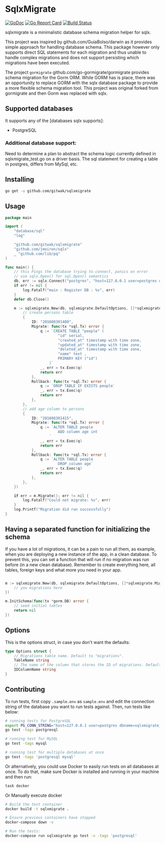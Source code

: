 # SqlxMigrate

[![GoDoc](https://godoc.org/github.com/gitwak/sqlxmigrate?status.svg)](https://godoc.org/github.com/gitwak/sqlxmigrate)
[![Go Report Card](https://goreportcard.com/badge/github.com/gitwak/sqlxmigrate)](https://goreportcard.com/report/github.com/gitwak/sqlxmigrate)
[![Build Status](https://travis-ci.org/go-sqlxmigrate/sqlxmigrate.svg?branch=master)](https://travis-ci.org/go-sqlxmigrate/sqlxmigrate)

sqlxmigrate is a minimalistic database schema migration helper for sqlx. 

This project was inspired by github.com/GuiaBolso/darwin as it provides simple approach for handling 
database schema. This package however only supports direct SQL statements for each migration and thus 
unable to handle complex migrations and does not support persisting which migrations have been executed.

The project `gormigrate` github.com/go-gormigrate/gormigrate provides schema migration for the Gorm ORM. 
While GORM has is place, there was an opportunity to replace GORM with the sqlx database package to provide 
a more flexible schema migration tool. This project was original forked from gormigrate and then Gorm was 
replaced with sqlx. 

## Supported databases

It supports any of the [databases sqlx supports]:

- PostgreSQL

### Additional database support:
Need to determine a plan to abstract the schema logic currently defined in sqlxmigrate_test.go 
on a driver basis. The sql statement for creating a table in postgres, differs from MySql, etc. 

## Installing

```bash
go get -u github.com/gitwak/sqlxmigrate
```

## Usage

```go
package main

import (
	"database/sql"
	"log"

	"github.com/gitwak/sqlxmigrate"
	"github.com/jmoiron/sqlx"
	_ "github.com/lib/pq"
)

func main() {
	// this Pings the database trying to connect, panics on error
	// use sqlx.Open() for sql.Open() semantics
	db, err := sqlx.Connect("postgres", "host=127.0.0.1 user=postgres dbname=sqlxmigrate_test port=5433 sslmode=disable password=postgres")
	if err != nil {
		log.Fatalf("main : Register DB : %v", err)
	}
	defer db.Close()

	m := sqlxmigrate.New(db, sqlxmigrate.DefaultOptions, []*sqlxmigrate.Migration{
		// create persons table
		{
			ID: "201608301400",
			Migrate: func(tx *sql.Tx) error {
				q := `CREATE TABLE "people" (
						"id" serial,
						"created_at" timestamp with time zone,
						"updated_at" timestamp with time zone,
						"deleted_at" timestamp with time zone,
						"name" text , 
						PRIMARY KEY ("id")
					)`
				_, err = tx.Exec(q)
				return err
			},
			Rollback: func(tx *sql.Tx) error {
				q := `DROP TABLE IF EXISTS people`
				_, err = tx.Exec(q)
				return err
			},
		},
		// add age column to persons
		{
			ID: "201608301415",
			Migrate: func(tx *sql.Tx) error {
				q := `ALTER TABLE people 
						ADD column age int 
					`
				_, err = tx.Exec(q)
				return err
			},
			Rollback: func(tx *sql.Tx) error {
				q := `ALTER TABLE people 
						DROP column age`
				_, err = tx.Exec(q)
				return err
			},
		},
	})

	if err = m.Migrate(); err != nil {
		log.Fatalf("Could not migrate: %v", err)
	}
	log.Printf("Migration did run successfully")
}
```

## Having a separated function for initializing the schema

If you have a lot of migrations, it can be a pain to run all them, as example,
when you are deploying a new instance of the app, in a clean database.
To prevent this, you can set a function that will run if no migration was run
before (in a new clean database). Remember to create everything here, all tables,
foreign keys and what more you need in your app.

```go

m := sqlxmigrate.New(db, sqlxmigrate.DefaultOptions, []*sqlxmigrate.Migration{
    // you migrations here
})

m.InitSchema(func(tx *gorm.DB) error {
	// seed initial tables
	return nil
})
```

## Options

This is the options struct, in case you don't want the defaults:

```go
type Options struct {
	// Migrations table name. Default to "migrations".
	TableName string
	// The name of the column that stores the ID of migrations. Defaults to "id".
	IDColumnName string
}
```

## Contributing

To run tests, first copy `.sample.env` as `sample.env` and edit the connection
string of the database you want to run tests against. Then, run tests like
below:

```bash
# running tests for PostgreSQL
export PG_CONN_STRING="host=127.0.0.1 user=postgres dbname=sqlxmigrate_test port=5433 sslmode=disable password=postgres"
go test -tags postgresql

# running test for MySQL
go test -tags mysql

# running test for multiple databases at once
go test -tags 'postgresql mysql'
```

Or alternatively, you could use Docker to easily run tests on all databases
at once. To do that, make sure Docker is installed and running in your machine
and then run:

```bash
task docker
```

Or Manually execute docker

```bash
# Build the test container
docker build -t sqlxmigrate .

# Ensure previous containers have stopped
docker-compose down -v

# Run the tests:
docker-compose run sqlxmigrate go test -v -tags 'postgresql'
```
